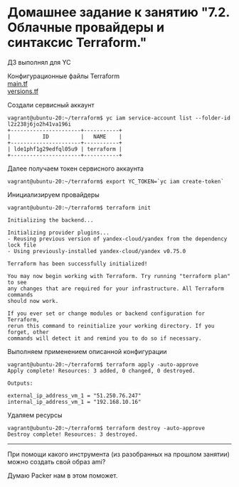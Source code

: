 # Домашнее задание к занятию "7.2. Облачные провайдеры и синтаксис Terraform."

ДЗ выполнял для YC

Конфигурационные файлы Terraform \
[main.tf](./source/main.tf) \
[versions.tf](./source/versions.tf)

Создали сервисный аккаунт

```console
vagrant@ubuntu-20:~/terraform$ yc iam service-account list --folder-id l2z238j6jo2h41va196i
+----------------------+-----------+
|          ID          |   NAME    |
+----------------------+-----------+
| lde1phf1g29edfql05u9 | terraform |
+----------------------+-----------+
```

Далее получаем токен сервисного аккаунта

```console
vagrant@ubuntu-20:~/terraform$ export YC_TOKEN=`yc iam create-token`
```

Инициализируем провайдеры

```console
vagrant@ubuntu-20:~/terraform$ terraform init

Initializing the backend...

Initializing provider plugins...
- Reusing previous version of yandex-cloud/yandex from the dependency lock file
- Using previously-installed yandex-cloud/yandex v0.75.0

Terraform has been successfully initialized!

You may now begin working with Terraform. Try running "terraform plan" to see
any changes that are required for your infrastructure. All Terraform commands
should now work.

If you ever set or change modules or backend configuration for Terraform,
rerun this command to reinitialize your working directory. If you forget, other
commands will detect it and remind you to do so if necessary.
```

Выполняем применением описанной конфигурации

```console
vagrant@ubuntu-20:~/terraform$ terraform apply -auto-approve
Apply complete! Resources: 3 added, 0 changed, 0 destroyed.

Outputs:

external_ip_address_vm_1 = "51.250.76.247"
internal_ip_address_vm_1 = "192.168.10.16"
```

Удаляем ресурсы

```console
vagrant@ubuntu-20:~/terraform$ terraform destroy -auto-approve
Destroy complete! Resources: 3 destroyed.
```

---

При помощи какого инструмента (из разобранных на прошлом занятии) можно создать свой образ ami?

Думаю Packer нам в этом поможет.
